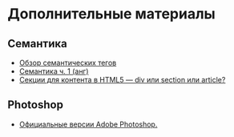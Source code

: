 # Дополнительные материалы

## Семантика

* [Обзор семантических тегов](https://html5book.ru/html5-semantic-elements/)
* [Семантика ч. 1 (анг)](http://www.vikingcodeschool.com/html5-and-css3/html5-semantic-tags)
* [Секции для контента в HTML5 — div или section или article?](http://front-end.su/2015/11/01/div-or-section-or-article/)

## Photoshop

* [Официальные версии Adobe Photoshop.](https://helpx.adobe.com/photoshop/kb/download-photoshop.html)
